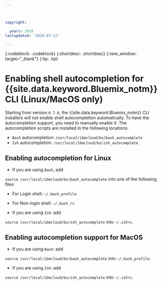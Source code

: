 ```yaml
---



copyright:

  years: 2018
lastupdated: "2018-07-12"

---
```


{:codeblock: .codeblock} 
{:shortdesc: .shortdesc}
{:new_window: target="_blank"}
{:tip: .tip}

# Enabling shell autocompletion for {{site.data.keyword.Bluemix_notm}} CLI (Linux/MacOS only)

Starting from version `0.7.0`, the {{site.data.keyword.Bluemix_notm}} CLI installers will not enable shell autocompletion automatically. To have the autocompletion support, you need to manually enable it. The autocompletion scripts are installed in the following locations:

* `Bash` autocompletion: `/usr/local/ibmcloud/bx/bash_autocomplete`
* `Zsh` autocompletion: `/usr/local/ibmcloud/bx/zsh_autocomplete`

## Enabling autocompletion for Linux

* If you are using `Bash`, add 

`source /usr/local/ibmcloud/bx/bash_autocomplete` into one of the following files:

  * For Login shell: `~/.bash_profile`
  * For Non-login shell: `~/.bash_rc`
  
* If you are using `Zsh`: add 

`source /usr/local/ibmcloud/bx/zsh_autocomplete` into `~/.zshrc`.

## Enabling autocompletion support for MacOS

* If you are using `Bash`: add 

`source /usr/local/ibmcloud/bx/bash_autocomplete` into `~/.bash_profile`.
* If you are using `Zsh`: add 

`source /usr/local/ibmcloud/bx/zsh_autocomplete` into `~/.zshrc`.
